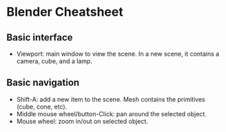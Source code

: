 # Blender Cheatsheet

## Basic interface

- Viewport: main window to view the scene. In a new scene, it contains a camera, cube, and a lamp.

## Basic navigation

- Shift-A: add a new item to the scene. Mesh contains the primitives (cube, cone, etc).
- Middle mouse wheel/button-Click: pan around the selected object.
- Mouse wheel: zoom in/out on selected object.
